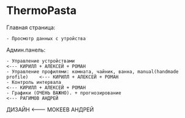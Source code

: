 # ThermoPasta

Главная страница:

	- Просмотр данных с утройства

Админ.панель:

	- Управление устройствами 													<--- КИРИЛЛ + АЛЕКСЕЙ + РОМАН
	- Управление профилями: комната, чайник, ванна, manual(handmade profile) 	<--- КИРИЛЛ + АЛЕКСЕЙ + РОМАН
	- Контроль интервала 														<--- КИРИЛЛ + АЛЕКСЕЙ + РОМАН
	- Графики (ОЧЕНЬ ВАЖНО). + прогнозирование 									<--- РАГИМОВ АНДРЕЙ

ДИЗАЙН																			<--- МОКЕЕВ АНДРЕЙ